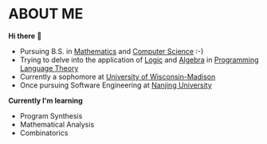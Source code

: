 # ABOUT ME

<b>Hi there</b> 👋    
- Pursuing B.S. in <ins>Mathematics</ins> and <ins>Computer Science</ins> :-)       
- Trying to delve into the application of <ins>Logic</ins> and <ins>Algebra</ins> in <ins>Programming Language Theory</ins>       
- Currently a sophomore at <ins>University of Wisconsin-Madison</ins>      
- Once pursuing Software Engineering at <ins>Nanjing University</ins>    

  

<b>Currently I'm learning</b>    
- Program Synthesis    
- Mathematical Analysis    
- Combinatorics     


